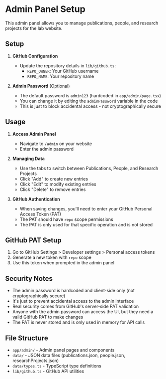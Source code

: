 # Admin Panel Setup

This admin panel allows you to manage publications, people, and research projects for the lab website.

## Setup

1. **GitHub Configuration**
   - Update the repository details in `lib/github.ts`:
     - `REPO_OWNER`: Your GitHub username
     - `REPO_NAME`: Your repository name

2. **Admin Password** (Optional)
   - The default password is `admin123` (hardcoded in `app/admin/page.tsx`)
   - You can change it by editing the `adminPassword` variable in the code
   - This is just to block accidental access - not cryptographically secure

## Usage

1. **Access Admin Panel**
   - Navigate to `/admin` on your website
   - Enter the admin password

2. **Managing Data**
   - Use the tabs to switch between Publications, People, and Research Projects
   - Click "Add" to create new entries
   - Click "Edit" to modify existing entries
   - Click "Delete" to remove entries

3. **GitHub Authentication**
   - When saving changes, you'll need to enter your GitHub Personal Access Token (PAT)
   - The PAT should have `repo` scope permissions
   - The PAT is only used for that specific operation and is not stored

## GitHub PAT Setup

1. Go to GitHub Settings > Developer settings > Personal access tokens
2. Generate a new token with `repo` scope
3. Use this token when prompted in the admin panel

## Security Notes

- The admin password is hardcoded and client-side only (not cryptographically secure)
- It's just to prevent accidental access to the admin interface
- Real security comes from GitHub's server-side PAT validation
- Anyone with the admin password can access the UI, but they need a valid GitHub PAT to make changes
- The PAT is never stored and is only used in memory for API calls

## File Structure

- `app/admin/` - Admin panel pages and components
- `data/` - JSON data files (publications.json, people.json, researchProjects.json)
- `data/types.ts` - TypeScript type definitions
- `lib/github.ts` - GitHub API utilities
